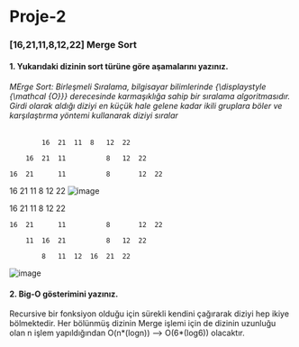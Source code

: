 # Proje-2
### [16,21,11,8,12,22]  Merge Sort

#### 1. Yukarıdaki dizinin sort türüne göre aşamalarını yazınız.
###### MErge Sort: Birleşmeli Sıralama, bilgisayar bilimlerinde {\displaystyle {\mathcal {O}}} derecesinde karmaşıklığa sahip bir sıralama algoritmasıdır. Girdi olarak aldığı diziyi en küçük hale gelene kadar ikili gruplara böler ve karşılaştırma yöntemi kullanarak diziyi sıralar

											
			16	21	11	8	12	22			
											
		16	21	11			8	12	22		
											
	16	21		11			8		12	22	
											
16		21		11			8		12		22
![image](https://user-images.githubusercontent.com/103898383/173248899-5dfa1b42-9f7d-47c6-af2e-21b229e058c7.png)



16		21		11			8		12		22
											
	16	21		11			8		12	22	
											
		11	16	21			8	12	22		
											
			8	11	12	16	21	22			
![image](https://user-images.githubusercontent.com/103898383/173248940-8610d510-6c43-4b48-a455-5c94b084bac9.png)

#### 2. Big-O gösterimini yazınız.
Recursive bir fonksiyon olduğu için sürekli kendini çağırarak diziyi hep ikiye bölmektedir. Her bölünmüş dizinin Merge işlemi için de dizinin uzunluğu olan n işlem yapıldığından O(n*(logn)) --> O(6*(log6)) olacaktır.
